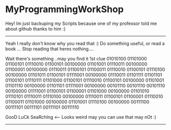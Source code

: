 # MyProgrammingWorkShop
Hey!
Im just backuping my Scripts because one of my 
professor told me about github thanks to him :)
_______________________________________________
Yeah I really don't know why you read that :)
Do something useful, or read a book ...
Stop reading that heres nothing....

Wait there's something ..may you find it
1st clue 
01010100 01101000 01100101 01110010 01100101 00100000 01101001 01110011 00100000 01100001 00100000 01110011 01100101 01100011 01110010 01100101 01110100 00100000 01101011 01100101 01111001 00100000 01110011 01101111 01101101 01100101 01110111 01101000 01100101 01110010 01100101 00100000 01101001 01101110 00100000 01101101 01111001 00100000 00101110 00101110 00101110 00100000 01111001 01100101 01100001 01101000 00100000 01101010 01110101 01110011 01110100 00100000 01110011 01100101 01100001 01110010 01100011 01101000 00100000 01101001 01110100 00100000 00111100 00111101 00111101 00111101 00111110


GooD LuCk SeaRchIng <-- Looks weird may you can use that may nOt :)
_______________________________________________

